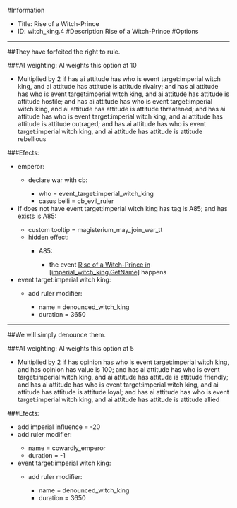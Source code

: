 #Information
 - Title: Rise of a Witch-Prince
 - ID: witch_king.4
#Description
Rise of a Witch-Prince
#Options

___
##They have forfeited the right to rule.

###AI weighting:
AI weights this option at 10
 - Multiplied by 2 if has ai attitude has who is event target:imperial witch king, and ai attitude has attitude is attitude rivalry; and has ai attitude has who is event target:imperial witch king, and ai attitude has attitude is attitude hostile; and has ai attitude has who is event target:imperial witch king, and ai attitude has attitude is attitude threatened; and has ai attitude has who is event target:imperial witch king, and ai attitude has attitude is attitude outraged; and has ai attitude has who is event target:imperial witch king, and ai attitude has attitude is attitude rebellious


###Efects:<ul><li>emperor:</li><ul><li>declare war with cb:</li><ul><li>who = event_target:imperial_witch_king</li><li>casus belli = cb_evil_ruler</li></ul></ul><li>If does not have event target:imperial witch king has tag is A85; and  has exists is A85:</li><ul><li>custom tooltip = magisterium_may_join_war_tt</li><li>hidden effect:</li><ul><li>A85:</li><ul><li>the event [Rise of a Witch-Prince in [imperial_witch_king.GetName]](../events/rise_of_a_witch_prince_in_imperial_witch_king_getname.md) happens</li></ul></ul></ul><li>event target:imperial witch king:</li><ul><li>add ruler modifier:</li><ul><li>name = denounced_witch_king</li><li>duration = 3650</li></ul></ul></ul>

___
##We will simply denounce them.

###AI weighting:
AI weights this option at 5
 - Multiplied by 2 if has opinion has who is event target:imperial witch king, and has opinion has value is 100; and has ai attitude has who is event target:imperial witch king, and ai attitude has attitude is attitude friendly; and has ai attitude has who is event target:imperial witch king, and ai attitude has attitude is attitude loyal; and has ai attitude has who is event target:imperial witch king, and ai attitude has attitude is attitude allied


###Efects:<ul><li>add imperial influence = -20</li><li>add ruler modifier:</li><ul><li>name = cowardly_emperor</li><li>duration = -1</li></ul><li>event target:imperial witch king:</li><ul><li>add ruler modifier:</li><ul><li>name = denounced_witch_king</li><li>duration = 3650</li></ul></ul></ul>
